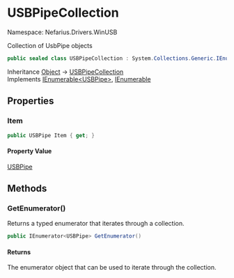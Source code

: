# USBPipeCollection

Namespace: Nefarius.Drivers.WinUSB

Collection of UsbPipe objects

```csharp
public sealed class USBPipeCollection : System.Collections.Generic.IEnumerable`1[[Nefarius.Drivers.WinUSB.USBPipe, Nefarius.Drivers.WinUSB, Version=5.0.0.0, Culture=neutral, PublicKeyToken=null]], System.Collections.IEnumerable
```

Inheritance [Object](https://docs.microsoft.com/en-us/dotnet/api/system.object) → [USBPipeCollection](./nefarius.drivers.winusb.usbpipecollection.md)<br>
Implements [IEnumerable&lt;USBPipe&gt;](https://docs.microsoft.com/en-us/dotnet/api/system.collections.generic.ienumerable-1), [IEnumerable](https://docs.microsoft.com/en-us/dotnet/api/system.collections.ienumerable)

## Properties

### <a id="properties-item"/>**Item**

```csharp
public USBPipe Item { get; }
```

#### Property Value

[USBPipe](./nefarius.drivers.winusb.usbpipe.md)<br>

## Methods

### <a id="methods-getenumerator"/>**GetEnumerator()**

Returns a typed enumerator that iterates through a collection.

```csharp
public IEnumerator<USBPipe> GetEnumerator()
```

#### Returns

The enumerator object that can be used to iterate through the collection.
